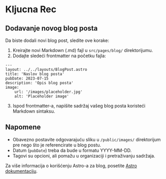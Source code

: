 # Kljucna Rec

## Dodavanje novog blog posta

Da biste dodali novi blog post, sledite ove korake:

1. Kreirajte novi Markdown (.md) fajl u `src/pages/blog/` direktorijumu.
2. Dodajte sledeći frontmatter na početku fajla:

```
---
layout: ../../layouts/BlogPost.astro
title: 'Naslov blog posta'
pubDate: 2023-07-15
description: 'Opis blog posta'
image: 
    url: '/images/placeholder.jpg'
    alt: 'Placeholder image'
```


3. Ispod frontmatter-a, napišite sadržaj vašeg blog posta koristeći Markdown sintaksu.

## Napomene

- Obavezno postavite odgovarajuću sliku u `/public/images/` direktorijum pre nego što je referencirate u blog postu.
- Datum (`pubDate`) treba da bude u formatu YYYY-MM-DD.
- Tagovi su opcioni, ali pomažu u organizaciji i pretraživanju sadržaja.

Za više informacija o korišćenju Astro-a za blog, posetite [Astro dokumentaciju](https://docs.astro.build/).

